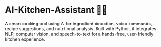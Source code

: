 # AI-Kitchen-Assistant 🍳🤖
A smart cooking tool using AI for ingredient detection, voice commands, recipe suggestions, and nutritional analysis. Built with Python, it integrates NLP, computer vision, and speech-to-text for a hands-free, user-friendly kitchen experience.
